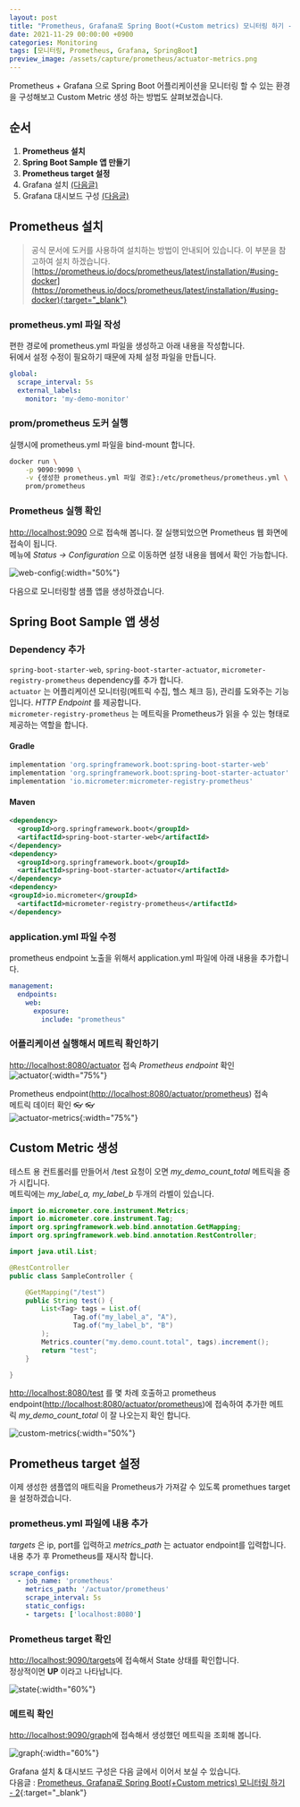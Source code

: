 ```yaml
---
layout: post
title: "Prometheus, Grafana로 Spring Boot(+Custom metrics) 모니터링 하기 - 1"
date: 2021-11-29 00:00:00 +0900
categories: Monitoring
tags: [모니터링, Prometheus, Grafana, SpringBoot]
preview_image: /assets/capture/prometheus/actuator-metrics.png
---
```


Prometheus + Grafana 으로 Spring Boot 어플리케이션을 모니터링 할 수 있는 환경을 구성해보고 Custom Metric 생성 하는 방법도 살펴보겠습니다.

## 순서

1. __Prometheus 설치__
2. __Spring Boot Sample 앱 만들기__
3. __Prometheus target 설정__
4. Grafana 설치 [(다음글)](/monitoring/2021/11/28/prometheus-grafana-springboot-2.html)
5. Grafana 대시보드 구성 [(다음글)](/monitoring/2021/11/28/prometheus-grafana-springboot-2.html)

## Prometheus 설치

> 공식 문서에 도커를 사용하여 설치하는 방법이 안내되어 있습니다. 이 부분을 참고하여 설치 하겠습니다.  
> [https://prometheus.io/docs/prometheus/latest/installation/#using-docker](https://prometheus.io/docs/prometheus/latest/installation/#using-docker){:target="_blank"}  

### prometheus.yml 파일 작성

편한 경로에 prometheus.yml 파일을 생성하고 아래 내용을 작성합니다.  
뒤에서 설정 수정이 필요하기 때문에 자체 설정 파일을 만듭니다.  

```yaml
global:
  scrape_interval: 5s
  external_labels:
    monitor: 'my-demo-monitor'
```

### prom/prometheus 도커 실행

실행시에 prometheus.yml 파일을 bind-mount 합니다.  

```bash
docker run \
    -p 9090:9090 \
    -v {생성한 prometheus.yml 파일 경로}:/etc/prometheus/prometheus.yml \
    prom/prometheus
```

### Prometheus 실행 확인

[http://localhost:9090](http://localhost:9090) 으로 접속해 봅니다. 잘 실행되었으면 Prometheus 웹 화면에 접속이 됩니다.  
메뉴에 _Status -> Configuration_ 으로 이동하면 설정 내용을 웹에서 확인 가능합니다.

![web-config](/assets/capture/prometheus/web-config.png){:width="50%"}

다음으로 모니터링할 샘플 앱을 생성하겠습니다.

## Spring Boot Sample 앱 생성

### Dependency 추가

`spring-boot-starter-web`, `spring-boot-starter-actuator`, `micrometer-registry-prometheus` dependency를 추가 합니다.  
`actuator` 는 어플리케이션 모니터링(메트릭 수집, 헬스 체크 등), 관리를 도와주는 기능입니다. _HTTP Endpoint_ 를 제공합니다.  
`micrometer-registry-prometheus` 는 메트릭을 Prometheus가 읽을 수 있는 형태로 제공하는 역할을 합니다.

#### Gradle

```groovy
implementation 'org.springframework.boot:spring-boot-starter-web'
implementation 'org.springframework.boot:spring-boot-starter-actuator'
implementation 'io.micrometer:micrometer-registry-prometheus'
```

#### Maven

```xml
<dependency>
  <groupId>org.springframework.boot</groupId>
  <artifactId>spring-boot-starter-web</artifactId>
</dependency>
<dependency>
  <groupId>org.springframework.boot</groupId>
  <artifactId>spring-boot-starter-actuator</artifactId>
</dependency>
<dependency>
<groupId>io.micrometer</groupId>
  <artifactId>micrometer-registry-prometheus</artifactId>
</dependency>
```

### application.yml 파일 수정

prometheus endpoint 노출을 위해서 application.yml 파일에 아래 내용을 추가합니다.

```yaml
management:
  endpoints:
    web:
      exposure:
        include: "prometheus"
```

### 어플리케이션 실행해서 메트릭 확인하기

[http://localhost:8080/actuator](http://localhost:8080/actuator) 접속 _Prometheus endpoint_ 확인  
![actuator](/assets/capture/prometheus/actuator.png){:width="75%"}

Prometheus endpoint([http://localhost:8080/actuator/prometheus](http://localhost:8080/actuator/prometheus")) 접속  
메트릭 데이터 확인 👓 👓  
![actuator-metrics](/assets/capture/prometheus/actuator-metrics.png){:width="75%"}

## Custom Metric 생성

테스트 용 컨트롤러를 만들어서 /test 요청이 오면 _my_demo_count_total_ 메트릭을 증가 시킵니다.  
메트릭에는 _my_label_a, my_label_b_ 두개의 라벨이 있습니다.

```java
import io.micrometer.core.instrument.Metrics;
import io.micrometer.core.instrument.Tag;
import org.springframework.web.bind.annotation.GetMapping;
import org.springframework.web.bind.annotation.RestController;

import java.util.List;

@RestController
public class SampleController {

    @GetMapping("/test")
    public String test() {
        List<Tag> tags = List.of(
                Tag.of("my_label_a", "A"),
                Tag.of("my_label_b", "B")
        );
        Metrics.counter("my.demo.count.total", tags).increment();
        return "test";
    }

}
```

[http://localhost:8080/test](http://localhost:8080/test) 를 몇 차례 호출하고 prometheus endpoint([http://localhost:8080/actuator/prometheus](http://localhost:8080/actuator/prometheus"))에 접속하여 추가한 메트릭 _my_demo_count_total_ 이 잘 나오는지 확인 합니다.

![custom-metrics](/assets/capture/prometheus/custom-metrics.png){:width="50%"}

## Prometheus target 설정

이제 생성한 샘플앱의 매트릭을 Prometheus가 가져갈 수 있도록 promethues target을 설정하겠습니다.

### prometheus.yml 파일에 내용 추가

_targets_ 은 ip, port를 입력하고 _metrics_path_ 는 actuator endpoint를 입력합니다.  
내용 추가 후 Prometheus를 재시작 합니다.

```yaml
scrape_configs:
  - job_name: 'prometheus'
    metrics_path: '/actuator/prometheus'
    scrape_interval: 5s
    static_configs:
    - targets: ['localhost:8080']
```

### Prometheus target 확인

[http://localhost:9090/targets](http://localhost:9090/targets)에 접속해서 State 상태를 확인합니다.  
정상적이면 __UP__ 이라고 나타납니다.

![state](/assets/capture/prometheus/state.png){:width="60%"}

### 메트릭 확인

[http://localhost:9090/graph](http://localhost:9090/graph)에 접속해서 생성했던 메트릭을 조회해 봅니다.

![graph](/assets/capture/prometheus/graph.png){:width="60%"}

Grafana 설치 & 대시보드 구성은 다음 글에서 이어서 보실 수 있습니다.     
다음글 : [Prometheus, Grafana로 Spring Boot(+Custom metrics) 모니터링 하기 - 2](/monitoring/2021/11/28/prometheus-grafana-springboot-2.html){:target="_blank"}